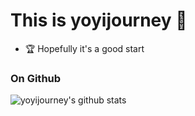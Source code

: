 # This is yoyijourney 🏡

+ 🏆 Hopefully it's a good start

<!---
yoyijourney/yoyijourney is a ✨ special ✨ repository because its `README.md` (this file) appears on your GitHub profile.
You can click the Preview link to take a look at your changes.
--->

### On Github
![yoyijourney's github stats](https://github-readme-stats.vercel.app/api?username=yoyijourney&show_icons=true&theme=tokyonight)
